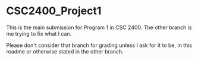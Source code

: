 # CSC2400_Project1
This is the main submission for Program 1 in CSC 2400. The other branch is me trying to fix what I can. 

Please don't consider that branch for grading unless I ask for it to be, in this readme or otherwise stated in the other branch. 
